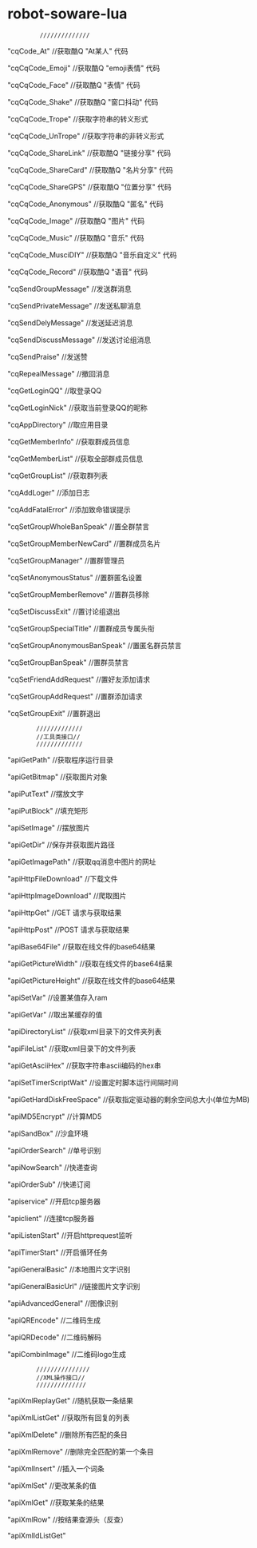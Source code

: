 # robot-soware-lua

             //////////////
"cqCode_At"
            //获取酷Q "At某人" 代码
            
"cqCqCode_Emoji"
            //获取酷Q "emoji表情" 代码
            
"cqCqCode_Face"
            //获取酷Q "表情" 代码
            
"cqCqCode_Shake"
            //获取酷Q "窗口抖动" 代码
            
"cqCqCode_Trope"
            //获取字符串的转义形式
            
"cqCqCode_UnTrope"
            //获取字符串的非转义形式
            
"cqCqCode_ShareLink"
            //获取酷Q "链接分享" 代码
            
"cqCqCode_ShareCard"
            //获取酷Q "名片分享" 代码
            
"cqCqCode_ShareGPS"
            //获取酷Q "位置分享" 代码
            
"cqCqCode_Anonymous"
            //获取酷Q "匿名" 代码
            
"cqCqCode_Image"
            //获取酷Q "图片" 代码
            
"cqCqCode_Music"
            //获取酷Q "音乐" 代码
            
"cqCqCode_MusciDIY"
            //获取酷Q "音乐自定义" 代码
            
"cqCqCode_Record"
            //获取酷Q "语音" 代码
            
"cqSendGroupMessage"
            //发送群消息
            
"cqSendPrivateMessage"
            //发送私聊消息
            
"cqSendDelyMessage"
            //发送延迟消息
            
"cqSendDiscussMessage"
            //发送讨论组消息
            
"cqSendPraise"
            //发送赞
            
"cqRepealMessage"
            //撤回消息
            
"cqGetLoginQQ"
            //取登录QQ
            
"cqGetLoginNick"
            //获取当前登录QQ的昵称
            
"cqAppDirectory"
            //取应用目录
            
"cqGetMemberInfo"
            //获取群成员信息
            
"cqGetMemberList"
            //获取全部群成员信息
            
"cqGetGroupList"
            //获取群列表
            
"cqAddLoger"
            //添加日志
            
"cqAddFatalError"
            //添加致命错误提示
            
"cqSetGroupWholeBanSpeak"
            //置全群禁言
            
"cqSetGroupMemberNewCard"
            //置群成员名片
            
"cqSetGroupManager"
            //置群管理员
            
"cqSetAnonymousStatus"
            //置群匿名设置
            
"cqSetGroupMemberRemove"
            //置群员移除
            
"cqSetDiscussExit"
            //置讨论组退出
            
"cqSetGroupSpecialTitle"
            //置群成员专属头衔
            
"cqSetGroupAnonymousBanSpeak"
            //置匿名群员禁言
            
"cqSetGroupBanSpeak"
            //置群员禁言
            
"cqSetFriendAddRequest"
            //置好友添加请求
            
"cqSetGroupAddRequest"
            //置群添加请求
            
"cqSetGroupExit"
            //置群退出


            /////////////
            //工具类接口//
            /////////////
"apiGetPath"
            //获取程序运行目录
            
"apiGetBitmap"
            //获取图片对象
            
"apiPutText"
            //摆放文字
            
"apiPutBlock"
            //填充矩形
            
"apiSetImage"
            //摆放图片
            
"apiGetDir"
            //保存并获取图片路径
            
"apiGetImagePath"
            //获取qq消息中图片的网址
            
"apiHttpFileDownload"
            //下载文件
            
"apiHttpImageDownload"
            //爬取图片
            
"apiHttpGet"
            //GET 请求与获取结果
            
"apiHttpPost"
            //POST 请求与获取结果
            
"apiBase64File"
            //获取在线文件的base64结果
            
"apiGetPictureWidth"
            //获取在线文件的base64结果
            
"apiGetPictureHeight"
            //获取在线文件的base64结果
            
"apiSetVar"
            //设置某值存入ram
            
"apiGetVar"
            //取出某缓存的值
            
"apiDirectoryList"
            //获取xml目录下的文件夹列表
            
"apiFileList"
            //获取xml目录下的文件列表
            
"apiGetAsciiHex"
            //获取字符串ascii编码的hex串
            
"apiSetTimerScriptWait"
            //设置定时脚本运行间隔时间
            
"apiGetHardDiskFreeSpace"
            //获取指定驱动器的剩余空间总大小(单位为MB)
            
"apiMD5Encrypt"
            //计算MD5
            
"apiSandBox"
            //沙盒环境
            
"apiOrderSearch"
            //单号识别
            
"apiNowSearch"
            //快递查询
            
"apiOrderSub"
            //快递订阅
            
"apiservice"
            //开启tcp服务器
            
"apiclient"
            //连接tcp服务器
            
"apiListenStart"
            //开启httprequest监听
            
"apiTimerStart"
            //开启循环任务
            
"apiGeneralBasic"
            //本地图片文字识别
            
"apiGeneralBasicUrl"
            //链接图片文字识别
            
"apiAdvancedGeneral"
            //图像识别
            
"apiQREncode"
            //二维码生成
            
"apiQRDecode"
            //二维码解码
            
"apiCombinImage"
            //二维码logo生成
            
            

            ///////////////
            //XML操作接口//
            //////////////
"apiXmlReplayGet"
            //随机获取一条结果
            
"apiXmlListGet"
            //获取所有回复的列表
            
"apiXmlDelete"
            //删除所有匹配的条目
            
"apiXmlRemove"
            //删除完全匹配的第一个条目
            
"apiXmlInsert"
            //插入一个词条
            
"apiXmlSet"
            //更改某条的值
            
"apiXmlGet"
            //获取某条的结果
            
"apiXmlRow"
            //按结果查源头（反查）
            
"apiXmlIdListGet"
